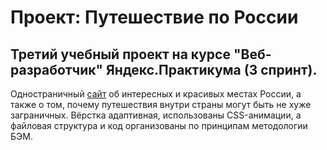 # Проект: Путешествие по России
## Третий учебный проект на курсе "Веб-разработчик" Яндекс.Практикума (3 спринт).
Одностраничный [сайт](https://kogrms.github.io/russian-travel/) об интересных и красивых местах России, а также о том, почему путешествия внутри страны могут быть не хуже заграничных.
Вёрстка адаптивная, использованы CSS-анимации, а файловая структура и код организованы по принципам методологии БЭМ.
